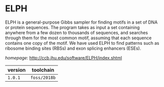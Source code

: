 # ELPH

ELPH is a general-purpose Gibbs sampler for finding motifs in a set   of DNA or protein sequences. The program takes as input a set containing anywhere from   a few dozen to thousands of sequences, and searches through them for the most common motif,   assuming that each sequence contains one copy of the motif. We have used ELPH to find   patterns such as ribosome binding sites (RBSs) and exon splicing enhancers (ESEs).

*homepage*: <http://ccb.jhu.edu/software/ELPH/index.shtml>

version | toolchain
--------|----------
``1.0.1`` | ``foss/2018b``

